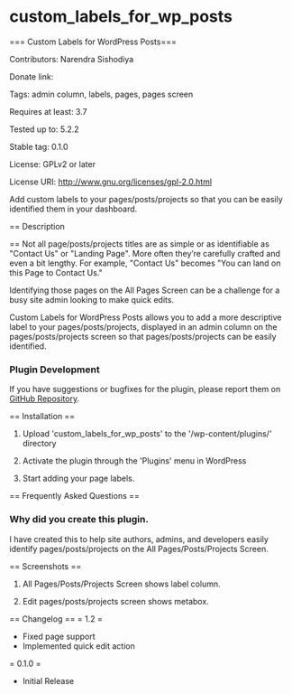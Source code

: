 # custom_labels_for_wp_posts
=== Custom Labels for WordPress Posts===

Contributors: Narendra Sishodiya

Donate link: 

Tags: admin column, labels, pages, pages screen

Requires at least: 3.7

Tested up to: 5.2.2

Stable tag: 0.1.0

License: GPLv2 or later

License URI: http://www.gnu.org/licenses/gpl-2.0.html


Add custom labels to your pages/posts/projects so that you can be easily identified them in your dashboard.



== Description 

==
Not all page/posts/projects titles are as simple or as identifiable as "Contact Us" or "Landing Page". More often they’re carefully crafted and even a bit lengthy. 
For example, "Contact Us" becomes "You can land on this Page to Contact Us." 

Identifying those pages on the All Pages Screen can be a challenge for a busy site admin looking to make quick edits.


Custom Labels for WordPress Posts allows you to add a more descriptive label to your pages/posts/projects, displayed in an admin column on the pages/posts/projects screen so that pages/posts/projects can be easily identified.



### Plugin Development



If you have suggestions or bugfixes for the plugin, please report them on
[GitHub Repository](https://github.com/jeremyjaymes/custom-page-labels).



== Installation ==



1. Upload 'custom_labels_for_wp_posts' to the '/wp-content/plugins/' directory

2. Activate the plugin through the 'Plugins' menu in WordPress

3. Start adding your page labels. 



== Frequently Asked Questions ==


### Why did you create this plugin.



I have created this to help site authors, admins, and developers easily identify pages/posts/projects on the All Pages/Posts/Projects Screen.



== Screenshots ==


1. All Pages/Posts/Projects Screen shows label column.

2. Edit pages/posts/projects screen shows metabox.



== Changelog ==
= 1.2 =
- Fixed page support
- Implemented quick edit action

= 0.1.0 =



* Initial Release

